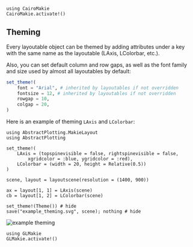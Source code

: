 ```@eval
using CairoMakie
CairoMakie.activate!()
```

## Theming

Every layoutable object can be themed by adding attributes under a key with
the same name as the layoutable (LAxis, LColorbar, etc.).

Also, you can set default column and row gaps, as well as the font family and size
used by almost all layoutables by default:

```julia
set_theme!(
    font = "Arial", # inherited by layoutables if not overridden
    fontsize = 12, # inherited by layoutables if not overridden
    rowgap = 10,
    colgap = 20,
)
```

Here is an example of theming `LAxis` and `LColorbar`:

```@example
using AbstractPlotting.MakieLayout
using AbstractPlotting

set_theme!(
    LAxis = (topspinevisible = false, rightspinevisible = false,
        xgridcolor = :blue, ygridcolor = :red),
    LColorbar = (width = 20, height = Relative(0.5))
)

scene, layout = layoutscene(resolution = (1400, 900))

ax = layout[1, 1] = LAxis(scene)
cb = layout[1, 2] = LColorbar(scene)

set_theme!(Theme()) # hide
save("example_theming.svg", scene); nothing # hide
```

![example theming](example_theming.svg)

```@eval
using GLMakie
GLMakie.activate!()
```